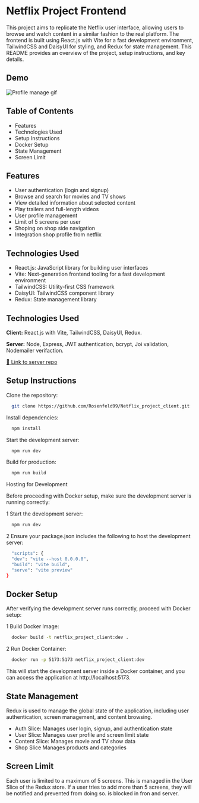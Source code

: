 
# Netflix Project Frontend 

This project aims to replicate the Netflix user interface, allowing users to browse and watch content in a similar fashion to the real platform. The frontend is built using React.js with Vite for a fast development environment, TailwindCSS and DaisyUI for styling, and Redux for state management. This README provides an overview of the project, setup instructions, and key details.
## Demo

![Profile manage gif](https://res.cloudinary.com/djwetaeqt/image/upload/v1718060751/github_Images/ScreenshotGithub_x9mgeb.png)


## Table of Contents

- Features
- Technologies Used
- Setup Instructions
- Docker Setup
- State Management
- Screen Limit



## Features

- User authentication (login and signup)
- Browse and search for movies and TV shows
- View detailed information about selected content
- Play trailers and full-length videos
- User profile management
- Limit of 5 screens per user
- Shoping on shop side navigation
- Integration shop profile from netflix

## Technologies Used

- React.js: JavaScript library for building user interfaces
- Vite: Next-generation frontend tooling for a fast development environment
- TailwindCSS: Utility-first CSS framework
- DaisyUI: TailwindCSS component library
- Redux: State management library
## Technologies Used

**Client:** React.js with Vite, TailwindCSS, DaisyUI, Redux.

**Server:** Node, Express, JWT authentication, bcrypt, Joi validation, Nodemailer verifaction.

 
[🔗 Link to server repo](https://github.com/Rosenfeld99/Netflix_project_server)




## Setup Instructions

Clone the repository:

```bash
  git clone https://github.com/Rosenfeld99/Netflix_project_client.git
```
Install dependencies:

```bash
  npm install
```
Start the development server:

```bash
  npm run dev
```
Build for production:

```bash
  npm run build
```

Hosting for Development 

Before proceeding with Docker setup, make sure the development server is running correctly:

1 Start the development server:

```bash
  npm run dev
```

2 Ensure your package.json includes the following to host the development server:

```bash
  "scripts": {
  "dev": "vite --host 0.0.0.0",
  "build": "vite build",
  "serve": "vite preview"
}
```

## Docker Setup

After verifying the development server runs correctly, proceed with Docker setup:

1 Build Docker Image:

```bash
  docker build -t netflix_project_client:dev .
```
2 Run Docker Container:

```bash
  docker run -p 5173:5173 netflix_project_client:dev
```
This will start the development server inside a Docker container, and you can access the application at http://localhost:5173.

## State Management

Redux is used to manage the global state of the application, including user authentication, screen management, and content browsing.

- Auth Slice: Manages user login, signup, and authentication state
- User Slice: Manages user profile and screen limit state
- Content Slice: Manages movie and TV show data
- Shop Slice Manages products and categories

## Screen Limit

Each user is limited to a maximum of 5 screens. This is managed in the User Slice of the Redux store. If a user tries to add more than 5 screens, they will be notified and prevented from doing so.
is blocked in fron and server.
